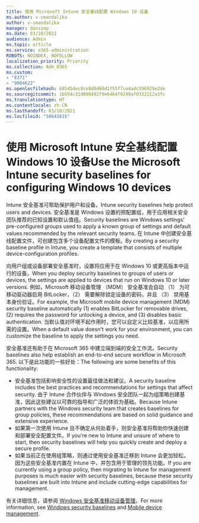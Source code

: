 ```yaml
---
title: 使用 Microsoft Intune 安全基线配置 Windows 10 设备
ms.author: v-smandalika
author: v-smandalika
manager: dansimp
ms.date: 03/10/2021
audience: Admin
ms.topic: article
ms.service: o365-administration
ROBOTS: NOINDEX, NOFOLLOW
localization_priority: Priority
ms.collection: Adm_O365
ms.custom:
- "8371"
- "9004622"
ms.openlocfilehash: b95454ec8ce8d0d69d1f55f7ce4adc596929e2de
ms.sourcegitcommit: 1b554c31d008492f9e6464f0249af0332212a3fc
ms.translationtype: HT
ms.contentlocale: zh-CN
ms.lasthandoff: 03/10/2021
ms.locfileid: "50641615"
---
```

# <a name="use-the-microsoft-intune-security-baselines-for-configuring-windows-10-devices"></a><span data-ttu-id="dd5b8-102">使用 Microsoft Intune 安全基线配置 Windows 10 设备</span><span class="sxs-lookup"><span data-stu-id="dd5b8-102">Use the Microsoft Intune security baselines for configuring Windows 10 devices</span></span>

<span data-ttu-id="dd5b8-103">Intune 安全基准可帮助保护用户和设备。</span><span class="sxs-lookup"><span data-stu-id="dd5b8-103">Intune security baselines help protect users and devices.</span></span> <span data-ttu-id="dd5b8-104">安全基准是 Windows 设置的预配置组，用于应用相关安全团队推荐的已知设置和默认值组。</span><span class="sxs-lookup"><span data-stu-id="dd5b8-104">Security baselines are Windows settings' pre-configured groups used to apply a known group of settings and default values recommended by the relevant security teams.</span></span> <span data-ttu-id="dd5b8-105">在 Intune 中创建安全基线配置文件，可创建包含多个设备配置文件的模板。</span><span class="sxs-lookup"><span data-stu-id="dd5b8-105">By creating a security baseline profile in Intune, you create a template that consists of multiple device-configuration profiles.</span></span>

<span data-ttu-id="dd5b8-106">向用户组或设备部署安全基准时，设置将应用于在 Windows 10 或更高版本中运行的设备。</span><span class="sxs-lookup"><span data-stu-id="dd5b8-106">When you deploy security baselines to groups of users or devices, the settings are applied to devices that run on Windows 10 or later versions.</span></span> <span data-ttu-id="dd5b8-107">例如，Microsoft 移动设备管理 （MDM） 安全基准会自动 （1） 为可移动驱动器启用 BitLocker，（2） 需要解除锁定设备的密码，并且 （3） 禁用基本身份验证。</span><span class="sxs-lookup"><span data-stu-id="dd5b8-107">For example, the Microsoft mobile device management (MDM) security baseline automatically (1) enables BitLocker for removable drives, (2) requires the password for unlocking a device, and (3) disables basic authentication.</span></span> <span data-ttu-id="dd5b8-108">当默认值对环境不起作用时，您可以自定义比较基准，以应用所需的设置。</span><span class="sxs-lookup"><span data-stu-id="dd5b8-108">When a default value doesn't work for your environment, you can customize the baseline to apply the settings you need.</span></span>

<span data-ttu-id="dd5b8-109">安全基准还有助于在 Microsoft 365 中建立端到端的安全工作流。</span><span class="sxs-lookup"><span data-stu-id="dd5b8-109">Security baselines also help establish an end-to-end secure workflow in Microsoft 365.</span></span> <span data-ttu-id="dd5b8-110">以下是此功能的一些好处：</span><span class="sxs-lookup"><span data-stu-id="dd5b8-110">The following are some benefits of this functionality:</span></span>
- <span data-ttu-id="dd5b8-111">安全基准包括影响安全性的设置最佳做法和建议。</span><span class="sxs-lookup"><span data-stu-id="dd5b8-111">A security baseline includes the best practices and recommendations for settings that affect security.</span></span> <span data-ttu-id="dd5b8-112">由于 Intune 合作伙伴与 Windows 安全团队一起为组策略创建基准，因此这些建议以可靠的指导和广泛的体验为基础。</span><span class="sxs-lookup"><span data-stu-id="dd5b8-112">Because Intune partners with the Windows security team that creates baselines for group policies, these recommendations are based on solid guidance and extensive experience.</span></span>
- <span data-ttu-id="dd5b8-113">如果第一次使用 Intune 且不确定从何处着手，则安全基准将帮助你快速创建和部署安全配置文件。</span><span class="sxs-lookup"><span data-stu-id="dd5b8-113">If you're new to Intune and unsure of where to start, then security baselines will help you quickly create and deploy a secure profile.</span></span>
- <span data-ttu-id="dd5b8-114">如果当前正在使用组策略，则通过使用安全基准迁移到 Intune 会更加轻松，因为这些安全基准内置在 Intune 中，并包含用于管理的领先功能。</span><span class="sxs-lookup"><span data-stu-id="dd5b8-114">If you are currently using a group policy, then migrating to Intune for management purposes is much easier with security baselines, because these security baselines are built into Intune and include cutting-edge capabilities for management.</span></span>

<span data-ttu-id="dd5b8-115">有关详细信息，请参阅 [Windows 安全基准](https://docs.microsoft.com/windows/security/threat-protection/windows-security-baselines)[移动设备管理](https://docs.microsoft.com/windows/client-management/mdm/)。</span><span class="sxs-lookup"><span data-stu-id="dd5b8-115">For more information, see [Windows security baselines](https://docs.microsoft.com/windows/security/threat-protection/windows-security-baselines) and [Mobile device management](https://docs.microsoft.com/windows/client-management/mdm/).</span></span>